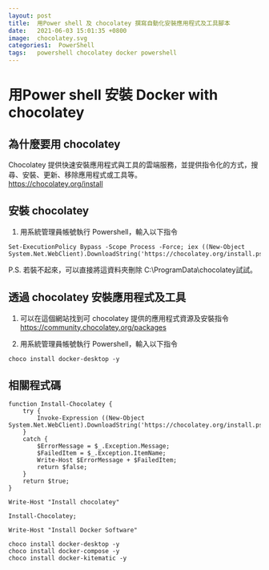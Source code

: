 ```yaml
---
layout: post
title:  用Power shell 及 chocolatey 撰寫自動化安裝應用程式及工具腳本
date:   2021-06-03 15:01:35 +0800
image:  chocolatey.svg
categories1:  PowerShell
tags:   powershell chocolatey docker powershell
---
```

# 用Power shell 安裝 Docker with chocolatey

## 為什麼要用 chocolatey
Chocolatey 提供快速安裝應用程式與工具的雲端服務，並提供指令化的方式，搜尋、安裝、更新、移除應用程式或工具等。<br/>
https://chocolatey.org/install

## 安裝 chocolatey
1. 用系統管理員帳號執行 Powershell，輸入以下指令

```
Set-ExecutionPolicy Bypass -Scope Process -Force; iex ((New-Object System.Net.WebClient).DownloadString('https://chocolatey.org/install.ps1'))  
```
P.S. 若裝不起來，可以直接將這資料夾刪除 C:\ProgramData\chocolatey試試。  

## 透過 chocolatey 安裝應用程式及工具
1. 可以在這個網站找到可 chocolatey 提供的應用程式資源及安裝指令 <br/>
https://community.chocolatey.org/packages

2. 用系統管理員帳號執行 Powershell，輸入以下指令

```
choco install docker-desktop -y
```

## 相關程式碼

```
function Install-Chocolatey {
    try {
        Invoke-Expression ((New-Object System.Net.WebClient).DownloadString('https://chocolatey.org/install.ps1'));
    }
    catch {
        $ErrorMessage = $_.Exception.Message;
        $FailedItem = $_.Exception.ItemName;
        Write-Host $ErrorMessage + $FailedItem;
        return $false;
    }
    return $true;
}

Write-Host "Install chocolatey"

Install-Chocolatey;

Write-Host "Install Docker Software"

choco install docker-desktop -y
choco install docker-compose -y
choco install docker-kitematic -y
```
